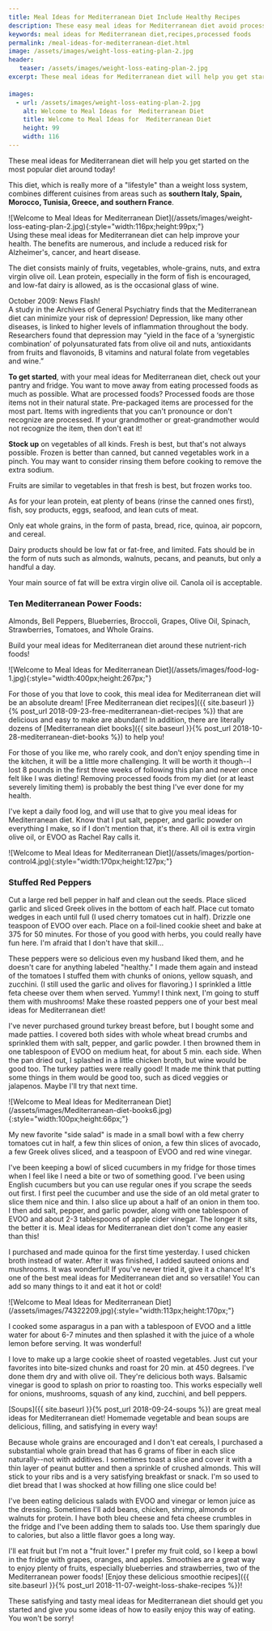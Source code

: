 ```yaml
---
title: Meal Ideas for Mediterranean Diet Include Healthy Recipes
description: These easy meal ideas for Mediterranean diet avoid processed foods and focus on healthy, nutritious, fresh foods, including delicious recipes.
keywords: meal ideas for Mediterranean diet,recipes,processed foods
permalink: /meal-ideas-for-mediterranean-diet.html
image: /assets/images/weight-loss-eating-plan-2.jpg
header:
   teaser: /assets/images/weight-loss-eating-plan-2.jpg
excerpt: These meal ideas for Mediterranean diet will help you get started on the most popular diet around today!

images:
  - url: /assets/images/weight-loss-eating-plan-2.jpg
    alt: Welcome to Meal Ideas for  Mediterranean Diet
    title: Welcome to Meal Ideas for  Mediterranean Diet
    height: 99
    width: 116
---
```


These meal ideas for Mediterranean diet will help you get started on the most popular diet around today!

This diet, which is really more of a "lifestyle" than a weight loss system, combines different cuisines from areas such as __southern Italy, Spain, Morocco, Tunisia, Greece, and southern France__.

<div class="ImageBlock ImageBlockRight" markdown="1">
![Welcome to Meal Ideas for  Mediterranean Diet](/assets/images/weight-loss-eating-plan-2.jpg){:style="width:116px;height:99px;"}
</div>
Using these meal ideas for Mediterranean diet can help improve your health. The benefits are numerous, and include a reduced risk for Alzheimer's, cancer, and heart disease.

The diet consists mainly of fruits, vegetables, whole-grains, nuts, and extra virgin olive oil. Lean protein, especially in the form of fish is encouraged, and low-fat dairy is allowed, as is the occasional glass of wine.

<div class="colorBox">
<p>October 2009: News Flash! <br>A study in the Archives of General Psychiatry finds that the Mediterranean diet can minimize your risk of depression!  Depression, like many other diseases, is linked to higher levels of inflammation throughout the body.  Researchers found that depression may “yield in the face of a ‘synergistic combination’ of polyunsaturated fats from olive oil and nuts, antioxidants from fruits and flavonoids, B vitamins and natural folate from vegetables and wine.”  
</p>
</div>

__To get started__, with your meal ideas for Mediterranean diet, check out your pantry and fridge. You want to move away from eating processed foods as much as possible. What are processed foods? Processed foods are those items not in their natural state. Pre-packaged items are processed for the most part. Items with ingredients that you can't pronounce or don't recognize are processed. If your grandmother or great-grandmother would not recognize the item, then don't eat it!  

__Stock up__ on vegetables of all kinds. Fresh is best, but that's not always possible. Frozen is better than canned, but canned vegetables work in a pinch. You may want to consider rinsing them before cooking to remove the extra sodium.  

Fruits are similar to vegetables in that fresh is best, but frozen works too.

As for your lean protein, eat plenty of beans (rinse the canned ones first), fish, soy products, eggs, seafood, and lean cuts of meat.  

Only eat whole grains, in the form of pasta, bread, rice, quinoa, air popcorn, and cereal.  

Dairy products should be low fat or fat-free, and limited.  Fats should be in the form of nuts such as almonds, walnuts, pecans, and peanuts, but only a handful a day.  

Your main source of fat will be extra virgin olive oil. Canola oil is acceptable.

### Ten Mediterranean Power Foods:
Almonds, Bell Peppers, Blueberries, Broccoli, Grapes, Olive Oil, Spinach, Strawberries, Tomatoes, and Whole Grains.

Build your meal ideas for Mediterranean diet around these nutrient-rich foods!
<div class="ImageBlock ImageBlockCenter" markdown="1">
![Welcome to Meal Ideas for Mediterranean Diet](/assets/images/food-log-1.jpg){:style="width:400px;height:267px;"}
</div>

For those of you that love to cook, this meal idea for Mediterranean diet will be an absolute dream! [Free Mediterranean diet recipes]({{ site.baseurl }}{% post_url 2018-09-23-free-mediterranean-diet-recipes %}) that are delicious and easy to make are abundant! In addition, there are literally dozens of [Mediterranean diet books]({{ site.baseurl }}{% post_url 2018-10-28-mediterranean-diet-books %}) to help you!

For those of you like me, who rarely cook, and don't enjoy spending time in the kitchen, it will be a little more challenging. It will be worth it though--I lost 8 pounds in the first three weeks of following this plan and never once felt like I was dieting! Removing processed foods from my diet (or at least severely limiting them) is probably the best thing I've ever done for my health.  

I've kept a daily food log, and will use that to give you meal ideas for Mediterranean diet. Know that I put salt, pepper, and garlic powder on everything I make, so if I don't mention that, it's there. All oil is extra virgin olive oil, or EVOO as Rachel Ray calls it.

<div class="ImageBlock ImageBlockRight" markdown="1">
![Welcome to Meal Ideas for Mediterranean Diet](/assets/images/portion-control4.jpg){:style="width:170px;height:127px;"}
</div>

### Stuffed Red Peppers
Cut a large red bell pepper in half and clean out the seeds. Place sliced garlic and sliced Greek olives in the bottom of each half. Place cut tomato wedges in each until full (I used cherry tomatoes cut in half). Drizzle one teaspoon of EVOO over each. Place on a foil-lined cookie sheet and bake at 375 for 50 minutes. For those of you good with herbs, you could really have fun here. I'm afraid that I don't have that skill... 

These peppers were so delicious even my husband liked them, and he doesn't care for anything labeled "healthy." I made them again and instead of the tomatoes I stuffed them with chunks of onions, yellow squash, and zucchini. (I still used the garlic and olives for flavoring.) I sprinkled a little feta cheese over them when served. Yummy! I think next, I'm going to stuff them with mushrooms! Make these roasted peppers one of your best meal ideas for Mediterranean diet!

I've never purchased ground turkey breast before, but I bought some and made patties. I covered both sides with whole wheat bread crumbs and sprinkled them with salt, pepper, and garlic powder. I then browned them in one tablespoon of EVOO on medium heat, for about 5 min. each side. When the pan dried out, I splashed in a little chicken broth, but wine would be good too. The turkey patties were really good! It made me think that putting some things in them would be good too, such as diced veggies or jalapenos. Maybe I'll try that next time.

<div class="ImageBlock ImageBlockLeft" markdown="1">
![Welcome to Meal Ideas for Mediterranean Diet](/assets/images/Mediterranean-diet-books6.jpg){:style="width:100px;height:66px;"}
</div>

My new favorite "side salad" is made in a small bowl with a few cherry tomatoes cut in half, a few thin slices of onion, a few thin slices of avocado, a few Greek olives sliced, and a teaspoon of EVOO and red wine vinegar. 

I've been keeping a bowl of sliced cucumbers in my fridge for those times when I feel like I need a bite or two of something good. I've been using English cucumbers but you can use regular ones if you scrape the seeds out first. I first peel the cucumber and use the side of an old metal grater to slice them nice and thin. I also slice up about a half of an onion in them too. I then add salt, pepper, and garlic powder, along with one tablespoon of EVOO and about 2-3 tablespoons of apple cider vinegar. The longer it sits, the better it is. Meal ideas for Mediterranean diet don't come any easier than this!

I purchased and made quinoa for the first time yesterday. I used chicken broth instead of water. After it was finished, I added sauteed onions and mushrooms. It was wonderful! If you've never tried it, give it a chance! It's one of the best meal ideas for Mediterranean diet and so versatile! You can add so many things to it and eat it hot or cold!

<div class="ImageBlock ImageBlockRight" markdown="1">
![Welcome to Meal Ideas for Mediterranean Diet](/assets/images/74322209.jpg){:style="width:113px;height:170px;"}
</div>

I cooked some asparagus in a pan with a tablespoon of EVOO and a little water for about 6-7 minutes and then splashed it with the juice of a whole lemon before serving. It was wonderful! 

I love to make up a large cookie sheet of roasted vegetables. Just cut your favorites into bite-sized chunks and roast for 20 min. at 450 degrees. I've done them dry and with olive oil. They're delicious both ways. Balsamic vinegar is good to splash on prior to roasting too. This works especially well for onions, mushrooms, squash of any kind, zucchini, and bell peppers.

[Soups]({{ site.baseurl }}{% post_url 2018-09-24-soups %}) are great meal ideas for Mediterranean diet! Homemade vegetable and bean soups are delicious, filling, and satisfying in every way!

Because whole grains are encouraged and I don't eat cereals, I purchased a substantial whole grain bread that has 6 grams of fiber in each slice naturally--not with additives. I sometimes toast a slice and cover it with a thin layer of peanut butter and then a sprinkle of crushed almonds. This will stick to your ribs and is a very satisfying breakfast or snack. I'm so used to diet bread that I was shocked at how filling one slice could be!

I've been eating delicious salads with EVOO and vinegar or lemon juice as the dressing. Sometimes I'll add beans, chicken, shrimp, almonds or walnuts for protein. I have both bleu cheese and feta cheese crumbles in the fridge and I've been adding them to salads too. Use them sparingly due to calories, but also a little flavor goes a long way.

I'll eat fruit but I'm not a "fruit lover." I prefer my fruit cold, so I keep a bowl in the fridge with grapes, oranges, and apples. Smoothies are a great way to enjoy plenty of fruits, especially blueberries and strawberries, two of the Mediterranean power foods! [Enjoy these delicious smoothie recipes]({{ site.baseurl }}{% post_url 2018-11-07-weight-loss-shake-recipes %})!  

These satisfying and tasty meal ideas for Mediterranean diet should get you started and give you some ideas of how to easily enjoy this way of eating. You won't be sorry!